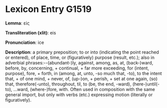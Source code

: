 # Lexicon Entry G1519

**Lemma**: εἰς

**Transliteration (xlit)**: eis

**Pronunciation**: ice

**Description**:
a primary preposition; to or into (indicating the point reached or entered), of place, time, or (figuratively) purpose (result, etc.); also in adverbial phrases:--(abundant-)ly, against, among, as, at, (back-)ward, before, by, concerning, + continual, + far more exceeding, for (intent, purpose), fore, + forth, in (among, at, unto, -so much that, -to), to the intent that, + of one mind, + never, of, (up-)on, + perish, + set at one again, (so) that, therefore(-unto), throughout, til, to (be, the end, -ward), (here-)until(-to), …ward, (where-)fore, with. Often used in composition with the same general import, but only with verbs (etc.) expressing motion (literally or figuratively).
